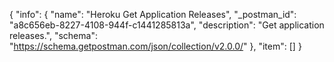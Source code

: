 {
  "info": {
    "name": "Heroku Get Application Releases",
    "_postman_id": "a8c656eb-8227-4108-944f-c1441285813a",
    "description": "Get application releases.",
    "schema": "https://schema.getpostman.com/json/collection/v2.0.0/"
  },
  "item": []
}